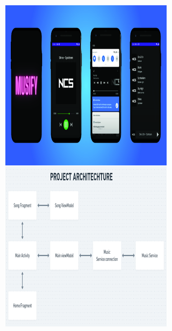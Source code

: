 <img src = "https://github.com/Brutevision/Musify/blob/master/app/src/main/res/drawable/musify_app.jpg" height="500" width="1000"/>
<img src = "https://github.com/Brutevision/Musify/blob/master/app/src/main/res/drawable/architechture.PNG" height="500" width="1000"/>
